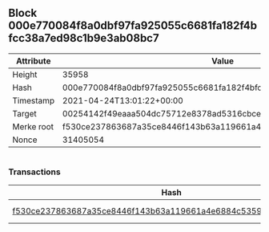 ## Block 000e770084f8a0dbf97fa925055c6681fa182f4bfcc38a7ed98c1b9e3ab08bc7

Attribute | Value
--- | ---
Height | 35958
Hash | 000e770084f8a0dbf97fa925055c6681fa182f4bfcc38a7ed98c1b9e3ab08bc7
Timestamp | 2021-04-24T13:01:22+00:00
Target | 00254142f49eaaa504dc75712e8378ad5316cbcead634704b3734b6271167cc4
Merke root | f530ce237863687a35ce8446f143b63a119661a4e6884c5359736688d79dec9f
Nonce | 31405054

```

```

### Transactions

Hash | Amount
--- | ---
[f530ce237863687a35ce8446f143b63a119661a4e6884c5359736688d79dec9f](f530ce237863687a35ce8446f143b63a119661a4e6884c5359736688d79dec9f.md) | 10.00000000 SKEPTI 
